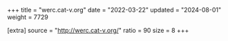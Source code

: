 +++
title = "werc.cat-v.org"
date = "2022-03-22"
updated = "2024-08-01"
weight = 7729

[extra]
source = "http://werc.cat-v.org/"
ratio = 90
size = 8
+++
